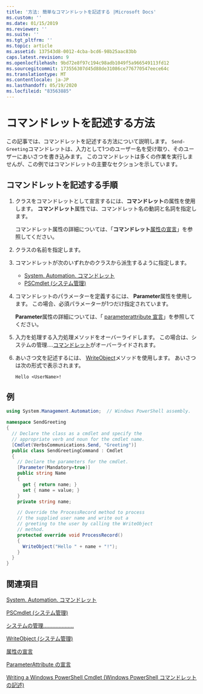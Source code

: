 ```yaml
---
title: '方法: 簡単なコマンドレットを記述する |Microsoft Docs'
ms.custom: ''
ms.date: 01/15/2019
ms.reviewer: ''
ms.suite: ''
ms.tgt_pltfrm: ''
ms.topic: article
ms.assetid: 137543d8-0012-4cba-bcd6-98b25aac83bb
caps.latest.revision: 9
ms.openlocfilehash: 9bd72e8f97c194c98adb1049f5a966549113fd12
ms.sourcegitcommit: 173556307d45d88de31086ce776770547eece64c
ms.translationtype: MT
ms.contentlocale: ja-JP
ms.lasthandoff: 05/19/2020
ms.locfileid: "83563885"
---
```

# <a name="how-to-write-a-cmdlet"></a>コマンドレットを記述する方法

この記事では、コマンドレットを記述する方法について説明します。 `Send-Greeting`コマンドレットは、入力として1つのユーザー名を受け取り、そのユーザーにあいさつを書き込みます。 このコマンドレットは多くの作業を実行しませんが、この例ではコマンドレットの主要なセクションを示しています。

## <a name="steps-to-write-a-cmdlet"></a>コマンドレットを記述する手順

1. クラスをコマンドレットとして宣言するには、**コマンドレット**の属性を使用します。 **コマンドレット**属性では、コマンドレット名の動詞と名詞を指定します。

   コマンドレット属性の詳細については、「**コマンドレット**[属性の宣言](cmdlet-attribute-declaration.md)」を参照してください。

2. クラスの名前を指定します。

3. コマンドレットが次のいずれかのクラスから派生するように指定します。

   * [System. Automation. コマンドレット](/dotnet/api/System.Management.Automation.Cmdlet)
   * [PSCmdlet (システム管理)](/dotnet/api/System.Management.Automation.PSCmdlet)

4. コマンドレットのパラメーターを定義するには、 **Parameter**属性を使用します。 この場合、必須パラメーターが1つだけ指定されています。

   **Parameter**属性の詳細については、「 [parameterattribute 宣言](parameter-attribute-declaration.md)」を参照してください。

5. 入力を処理する入力処理メソッドをオーバーライドします。 この場合は、システムの管理....[コマンドレット](/dotnet/api/System.Management.Automation.Cmdlet.ProcessRecord)がオーバーライドされます。

6. あいさつ文を記述するには、 [WriteObject](/dotnet/api/System.Management.Automation.Cmdlet.WriteObject)メソッドを使用します。
   あいさつは次の形式で表示されます。

   ```Output
   Hello <UserName>!
   ```

## <a name="example"></a>例

```csharp
using System.Management.Automation;  // Windows PowerShell assembly.

namespace SendGreeting
{
  // Declare the class as a cmdlet and specify the
  // appropriate verb and noun for the cmdlet name.
  [Cmdlet(VerbsCommunications.Send, "Greeting")]
  public class SendGreetingCommand : Cmdlet
  {
    // Declare the parameters for the cmdlet.
    [Parameter(Mandatory=true)]
    public string Name
    {
      get { return name; }
      set { name = value; }
    }
    private string name;

    // Override the ProcessRecord method to process
    // the supplied user name and write out a
    // greeting to the user by calling the WriteObject
    // method.
    protected override void ProcessRecord()
    {
      WriteObject("Hello " + name + "!");
    }
  }
}
```

## <a name="see-also"></a>関連項目

[System. Automation. コマンドレット](/dotnet/api/System.Management.Automation.Cmdlet)

[PSCmdlet (システム管理)](/dotnet/api/System.Management.Automation.PSCmdlet)

[システムの管理....................](/dotnet/api/System.Management.Automation.Cmdlet.ProcessRecord)

[WriteObject (システム管理)](/dotnet/api/System.Management.Automation.Cmdlet.WriteObject)

[属性の宣言](cmdlet-attribute-declaration.md)

[ParameterAttribute の宣言](parameter-attribute-declaration.md)

[Writing a Windows PowerShell Cmdlet (Windows PowerShell コマンドレットの記述)](writing-a-windows-powershell-cmdlet.md)
